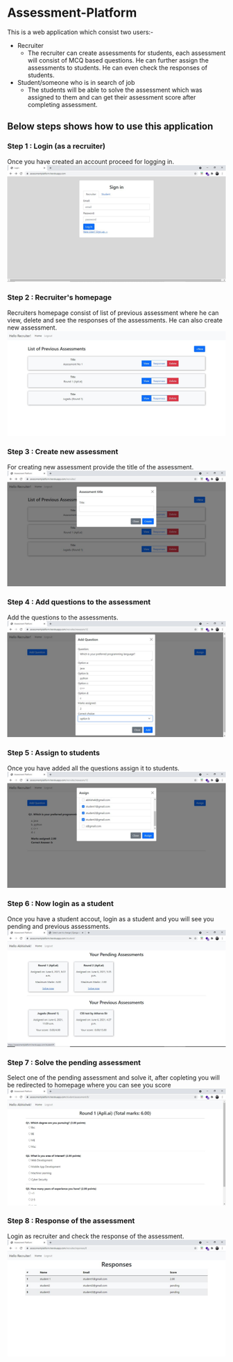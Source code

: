 # Assessment-Platform
This is a web application which consist two users:-
  * Recruiter
    * The recruiter can create assessments for students, each assessment will consist of MCQ based questions. He can further assign the assessments to students. He can even check the responses of students.
  * Student/someone who is in search of job
    * The students will be able to solve the assessment which was assigned to them and can get their assessment score after completing assessment.
 
## Below steps shows how to use this application
### Step 1 : Login (as a recruiter)
Once you have created an account proceed for logging in.
![signin](https://github.com/abhishekkdhule/Assessment-Platform/blob/main/images/signin.JPG)

### Step 2 : Recruiter's homepage
Recruiters homepage consist of list of previous assessment where he can view, delete and see the responses of the assessments. He can also create new assessment.
![recruiter's homepage](https://github.com/abhishekkdhule/Assessment-Platform/blob/main/images/recruitersassg.JPG)

### Step 3 : Create new assessment
For creating new assessment provide the title of the assessment.
![new assesssment](https://github.com/abhishekkdhule/Assessment-Platform/blob/main/images/newassg.JPG)

### Step 4 : Add questions to the assessment
Add the questions to the assessments.
![add questions](https://github.com/abhishekkdhule/Assessment-Platform/blob/main/images/addque.JPG)

### Step 5 : Assign to students
Once you have added all the questions assign it to students.
![assign](https://github.com/abhishekkdhule/Assessment-Platform/blob/main/images/assign.JPG)

### Step 6 : Now login as a student
Once you have a student accout, login as a student and you will see you pending and previous assessments.
![student's homepage](https://github.com/abhishekkdhule/Assessment-Platform/blob/main/images/studenthome.JPG)

### Step 7 : Solve the pending assessment 
Select one of the pending assessment and solve it, after copleting you will be redirected to homepage where you can see you score
![assessment](https://github.com/abhishekkdhule/Assessment-Platform/blob/main/images/solve.JPG)

### Step 8 : Response of the assessment
Login as recruiter and check the response of the assessment.
![response](https://github.com/abhishekkdhule/Assessment-Platform/blob/main/images/response.JPG)

 
